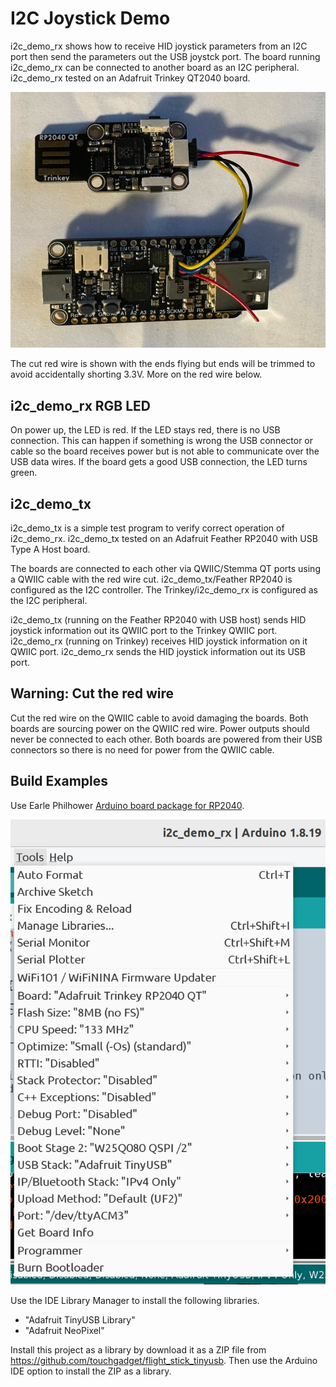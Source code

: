 # I2C Joystick Demo

i2c_demo_rx shows how to receive HID joystick parameters from an I2C port then
send the parameters out the USB joystck port. The board running i2c_demo_rx can
be connected to another board as an I2C peripheral. i2c_demo_rx tested on an
Adafruit Trinkey QT2040 board.

![Trinkey connected to Feather RP2040](./images/Trinkey_connected_to_Feather_RP2040.jpg)

The cut red wire is shown with the ends flying but ends will be trimmed to
avoid accidentally shorting 3.3V. More on the red wire below.

## i2c_demo_rx RGB LED

On power up, the LED is red. If the LED stays red, there is no USB connection.
This can happen if something is wrong the USB connector or cable so the board
receives power but is not able to communicate over the USB data wires. If the
board gets a good USB connection, the LED turns green.

## i2c_demo_tx

i2c_demo_tx is a simple test program to verify correct operation of
i2c_demo_rx. i2c_demo_tx tested on an Adafruit Feather RP2040 with USB Type A
Host board.

The boards are connected to each other via QWIIC/Stemma QT ports using a QWIIC
cable with the red wire cut. i2c_demo_tx/Feather RP2040 is configured as the
I2C controller. The Trinkey/i2c_demo_rx is configured as the I2C peripheral.

i2c_demo_tx (running on the Feather RP2040 with USB host) sends HID joystick
information out its QWIIC port to the Trinkey QWIIC port. i2c_demo_rx (running
on Trinkey) receives HID joystick information on it QWIIC port. i2c_demo_rx
sends the HID joystick information out its USB port.

## Warning: Cut the red wire

Cut the red wire on the QWIIC cable to avoid damaging the boards. Both boards
are sourcing power on the QWIIC red wire. Power outputs should never be
connected to each other. Both boards are powered from their USB connectors so
there is no need for power from the QWIIC cable.

## Build Examples

Use Earle Philhower [Arduino board package for
RP2040](https://github.com/earlephilhower/arduino-pico).

![Arduino IDE build options for i2c_demo_rx](./images/build_options.jpg)

Use the IDE Library Manager to install the following libraries.

* "Adafruit TinyUSB Library"
* "Adafruit NeoPixel"

Install this project as a library by download it as a ZIP file from https://github.com/touchgadget/flight_stick_tinyusb.
Then use the Arduino IDE option to install the ZIP as a library.
